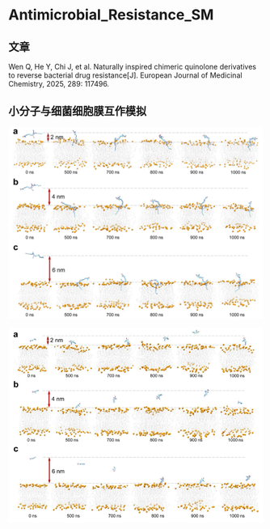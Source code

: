 # Antimicrobial_Resistance_SM
## 文章
Wen Q, He Y, Chi J, et al. Naturally inspired chimeric quinolone derivatives to reverse bacterial drug resistance[J]. European Journal of Medicinal Chemistry, 2025, 289: 117496.
## 小分子与细菌细胞膜互作模拟
![](README/README_2025-09-08-20-35-40.png)

![](README/README_2025-09-08-20-36-30.png)